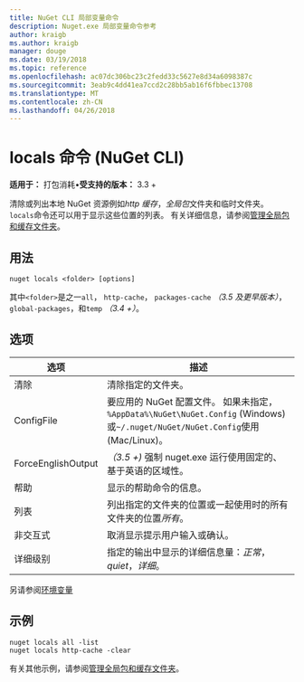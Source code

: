 ```yaml
---
title: NuGet CLI 局部变量命令
description: Nuget.exe 局部变量命令参考
author: kraigb
ms.author: kraigb
manager: douge
ms.date: 03/19/2018
ms.topic: reference
ms.openlocfilehash: ac07dc306bc23c2fedd33c5627e8d34a6098387c
ms.sourcegitcommit: 3eab9c4dd41ea7ccd2c28bb5ab16f6fbbec13708
ms.translationtype: MT
ms.contentlocale: zh-CN
ms.lasthandoff: 04/26/2018
---
```

# <a name="locals-command-nuget-cli"></a>locals 命令 (NuGet CLI)

**适用于：** 打包消耗&bullet;**受支持的版本：** 3.3 +

清除或列出本地 NuGet 资源例如*http 缓存*，*全局包*文件夹和临时文件夹。 `locals`命令还可以用于显示这些位置的列表。 有关详细信息，请参阅[管理全局包和缓存文件夹](../consume-packages/managing-the-global-packages-and-cache-folders.md)。

## <a name="usage"></a>用法

```cli
nuget locals <folder> [options]
```

其中`<folder>`是之一`all`， `http-cache`， `packages-cache` *（3.5 及更早版本）*， `global-packages`，和`temp` *（3.4 +）*。

## <a name="options"></a>选项

| 选项 | 描述 |
| --- | --- |
| 清除 | 清除指定的文件夹。 |
| ConfigFile | 要应用的 NuGet 配置文件。 如果未指定， `%AppData%\NuGet\NuGet.Config` (Windows) 或`~/.nuget/NuGet/NuGet.Config`使用 (Mac/Linux)。|
| ForceEnglishOutput | *（3.5 +)* 强制 nuget.exe 运行使用固定的、 基于英语的区域性。 |
| 帮助 | 显示的帮助命令的信息。 |
| 列表 | 列出指定的文件夹的位置或一起使用时的所有文件夹的位置*所有*。 |
| 非交互式 | 取消显示提示用户输入或确认。 |
| 详细级别 | 指定的输出中显示的详细信息量：*正常*， *quiet*，*详细*。 |

另请参阅[环境变量](cli-ref-environment-variables.md)

## <a name="examples"></a>示例

```cli
nuget locals all -list
nuget locals http-cache -clear
```

有关其他示例，请参阅[管理全局包和缓存文件夹](../consume-packages/managing-the-global-packages-and-cache-folders.md)。
